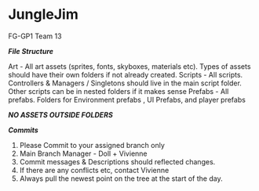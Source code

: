 # JungleJim
FG-GP1 Team 13

**_File Structure_**

Art - All art assets (sprites, fonts, skyboxes, materials etc). Types of assets should have their own folders if not already created.
Scripts - All scripts. Controllers & Managers / Singletons should live in the main script folder. Other scripts can be in nested folders if it makes sense
Prefabs - All prefabs. Folders for Environment prefabs , UI Prefabs, and player prefabs 

***NO ASSETS OUTSIDE FOLDERS***


_**Commits**_ 
1. Please Commit to your assigned branch only 
2. Main Branch Manager - Doll + Vivienne
3. Commit messages & Descriptions should reflected changes.
4. If there are any conflicts etc, contact Vivienne 
5. Always pull the newest point on the tree at the start of the day. 

